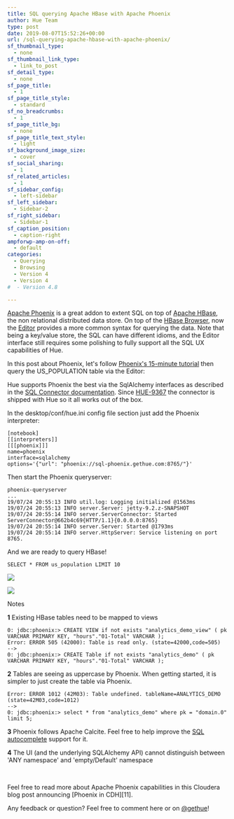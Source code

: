 ```yaml
---
title: SQL querying Apache HBase with Apache Phoenix
author: Hue Team
type: post
date: 2019-08-07T15:52:26+00:00
url: /sql-querying-apache-hbase-with-apache-phoenix/
sf_thumbnail_type:
  - none
sf_thumbnail_link_type:
  - link_to_post
sf_detail_type:
  - none
sf_page_title:
  - 1
sf_page_title_style:
  - standard
sf_no_breadcrumbs:
  - 1
sf_page_title_bg:
  - none
sf_page_title_text_style:
  - light
sf_background_image_size:
  - cover
sf_social_sharing:
  - 1
sf_related_articles:
  - 1
sf_sidebar_config:
  - left-sidebar
sf_left_sidebar:
  - Sidebar-2
sf_right_sidebar:
  - Sidebar-1
sf_caption_position:
  - caption-right
ampforwp-amp-on-off:
  - default
categories:
  - Querying
  - Browsing
  - Version 4
  - Version 4
#  - Version 4.8

---
```

[Apache Phoenix][1] is a great addon to extent SQL on top of [Apache HBase][2], the non relational distributed data store. On top of the [HBase Browser][3], now the [Editor][4] provides a more common syntax for querying the data. Note that being a key/value store, the SQL can have different idioms, and the Editor interface still requires some polishing to fully support all the SQL UX capabilities of Hue.

In this post about Phoenix, let's follow [Phoenix's 15-minute tutorial][5] then query the US_POPULATION table via the Editor:

Hue supports Phoenix the best via the SqlAlchemy interfaces as described in the [SQL Connector documentation](https://docs.gethue.com/administrator/configuration/connectors/#apache-phoenix). Since [HUE-9367](https://issues.cloudera.org/browse/HUE-9367) the connector is shipped with Hue so it all works out of the box.

In the desktop/conf/hue.ini config file section just add the Phoenix interpreter:

    [notebook]
    [[interpreters]]
    [[[phoenix]]]
    name=phoenix
    interface=sqlalchemy
    options='{"url": "phoenix://sql-phoenix.gethue.com:8765/"}'

Then start the Phoenix queryserver:

    phoenix-queryserver
    ...
    19/07/24 20:55:13 INFO util.log: Logging initialized @1563ms
    19/07/24 20:55:13 INFO server.Server: jetty-9.2.z-SNAPSHOT
    19/07/24 20:55:14 INFO server.ServerConnector: Started ServerConnector@662b4c69{HTTP/1.1}{0.0.0.0:8765}
    19/07/24 20:55:14 INFO server.Server: Started @1793ms
    19/07/24 20:55:14 INFO server.HttpServer: Service listening on port 8765.

And we are ready to query HBase!

    SELECT * FROM us_population LIMIT 10

<a href="https://cdn.gethue.com/uploads/2019/07/editor_phoenix_select.png"><img src="https://cdn.gethue.com/uploads/2019/07/editor_phoenix_select.png" /></a>

<a href="https://cdn.gethue.com/uploads/2019/07/phonix_select_shell.png"><img src="https://cdn.gethue.com/uploads/2019/07/phonix_select_shell.png" /></a>

Notes

**1** Existing HBase tables need to be mapped to views

<pre><code class="bash">0: jdbc:phoenix:&gt; CREATE VIEW if not exists "analytics_demo_view" ( pk VARCHAR PRIMARY KEY, "hours"."01-Total" VARCHAR );
Error: ERROR 505 (42000): Table is read only. (state=42000,code=505)
--&gt;
0: jdbc:phoenix:&gt; CREATE Table if not exists "analytics_demo" ( pk VARCHAR PRIMARY KEY, "hours"."01-Total" VARCHAR );
</code></pre>

**2** Tables are seeing as uppercase by Phoenix. When getting started, it is simpler to just create the table via Phoenix.

<pre><code class="bash">Error: ERROR 1012 (42M03): Table undefined. tableName=ANALYTICS_DEMO (state=42M03,code=1012)
--&gt;
0: jdbc:phoenix:&gt; select * from "analytics_demo" where pk = "domain.0" limit 5;
</code></pre>

**3** Phoenix follows Apache Calcite. Feel free to help improve the [SQL autocomplete](https://docs.gethue.com/developer/parsers/) support for it.

**4** The UI (and the underlying SQLAlchemy API) cannot distinguish between 'ANY namespace' and 'empty/Default' namespace

&nbsp;

Feel free to read more about Apache Phoenix capabilities in this Cloudera blog post announcing [Phoenix in CDH][11].

<div>
  Any feedback or question? Feel free to comment here or on <a href="https://twitter.com/gethue">@gethue</a>!
</div>

 [1]: https://phoenix.apache.org/
 [2]: https://hbase.apache.org/
 [3]: https://gethue.com/improved-hbase-cell-editor-history/
 [4]: https://gethue.com/sql-editor/
 [5]: https://phoenix.apache.org/Phoenix-in-15-minutes-or-less.html
